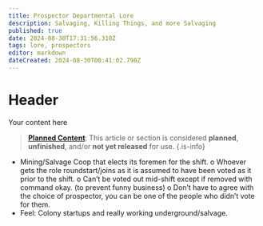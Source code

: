 ```yaml
---
title: Prospector Departmental Lore
description: Salvaging, Killing Things, and more Salvaging
published: true
date: 2024-08-30T17:31:56.310Z
tags: lore, prospectors
editor: markdown
dateCreated: 2024-08-30T00:41:02.798Z
---
```


# Header
Your content here

> [**Planned Content**](/maintenance/Templates#planned): This article or section is considered **planned**, **unfinished**, and/or **not yet released** for use.
{.is-info}

-	Mining/Salvage Coop that elects its foremen for the shift. 
o	Whoever gets the role roundstart/joins as it is assumed to have been voted as it prior to the shift.
o	Can’t be voted out mid-shift except if removed with command okay. (to prevent funny business)
o	Don’t have to agree with the choice of prospector, you can be one of the people who didn’t vote for them.
-	Feel: Colony startups and really working underground/salvage.

